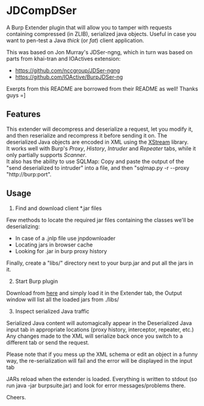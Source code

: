 # JDCompDSer
A Burp Extender plugin that will allow you to tamper with requests containing compressed (in ZLIB), serialized java objects. Useful in case you want to pen-test a Java _thick_ (or _fat_) client application.

This was based on Jon Murray's JDSer-ngng, which in turn was based on parts from khai-tran and IOActives extension:
* https://github.com/nccgroup/JDSer-ngng
* https://github.com/IOActive/BurpJDSer-ng

Exerpts from this README are borrowed from their README as well! Thanks guys =]

## Features
This extender will decompress and deserialize a request, let you modify it, and then reserialize and recompress it before sending it on. The deserialized Java objects are encoded in XML using the [XStream](http://xstream.codehaus.org/) library.  
It works well with Burp's _Proxy_, _History_, _Intruder_ and _Repeater_ tabs, while it only partially supports _Scanner_.  
It also has the ability to use SQLMap: Copy and paste the output of the "send deserialized to intruder" into a file, and then "sqlmap.py -r --proxy "http://burp:port".

## Usage
1) Find and download client *.jar files

Few methods to locate the required jar files containing the classes we'll be deserializing:

* In case of a .jnlp file use jnpdownloader
* Locating jars in browser cache
* Looking for .jar in burp proxy history

Finally, create a "libs/" directory next to your burp.jar and put all the jars in it.

2) Start Burp plugin

Download from [here]() and simply load it in the Extender tab, the Output window will list all the loaded jars from ./libs/

3) Inspect serialized Java traffic

Serialized Java content will automagically appear in the Deserialized Java input tab in appropriate locations (proxy history, interceptor, repeater, etc.) Any changes made to the XML will serialize back once you switch to a different tab or send the request.

Please note that if you mess up the XML schema or edit an object in a funny way, the re-serialization will fail and the error will be displayed in the input tab

JARs reload when the extender is loaded. Everything is written to stdout (so run java -jar burpsuite.jar) and look for error messages/problems there.

Cheers.
